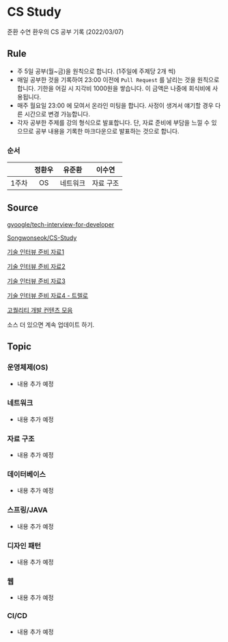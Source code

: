 # CS Study

준환 수연 환우의 CS 공부 기록  (2022/03/07)
## Rule
- 주 5일 공부(월~금)을 원칙으로 합니다. (1주일에 주제당 2개 씩)
- 매일 공부한 것을 기록하여 23:00 이전에 `Pull Request` 를 날리는 것을 원칙으로 합니다. 기한을 어길 시 지각비 1000원을 쌓습니다. 이 금액은 나중에 회식비에 사용됩니다.
- 매주 월요일 23:00 에 모여서 온라인 미팅을 합니다. 사정이 생겨서 얘기할 경우 다른 시간으로 변경 가능합니다.
- 각자 공부한 주제를 강의 형식으로 발표합니다. 단, 자료 준비에 부담을 느낄 수 있으므로 공부 내용을 기록한 마크다운으로 발표하는 것으로 합니다.

### 순서
|&nbsp;|정환우|유준환|이수연|
|:---:|:---:|:---:|:---:|
|1주차|OS|네트워크|자료 구조|

## Source
[gyoogle/tech-interview-for-developer](https://github.com/gyoogle/tech-interview-for-developer)

[Songwonseok/CS-Study](https://github.com/Songwonseok/CS-Study)

[기술 인터뷰 준비 자료1](https://github.com/JaeYeopHan/Interview_Question_for_Beginner)

[기술 인터뷰 준비 자료2](https://github.com/WooVictory/Ready-For-Tech-Interview)

[기술 인터뷰 준비 자료3](https://github.com/devham76/tech-interview-study)

[기술 인터뷰 준비 자료4 - 트렐로](https://trello.com/b/BWtpfywH/신입-개발자-기술면접)

[고퀄리티 개발 컨텐츠 모음](https://github.com/Integerous/goQuality-dev-contents)

소스 더 있으면 계속 업데이트 하기.


## Topic
### 운영체제(OS)
- 내용 추가 예정
### 네트워크
- 내용 추가 예정
### 자료 구조
- 내용 추가 예정
### 데이터베이스
- 내용 추가 예정
### 스프링/JAVA
- 내용 추가 예정
### 디자인 패턴
- 내용 추가 예정
### 웹
- 내용 추가 예정
### CI/CD
- 내용 추가 예정
